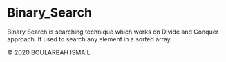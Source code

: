 # Binary_Search

Binary Search is searching technique which works on Divide and Conquer approach. It used to search any element in a sorted array.

&copy; 2020 BOULARBAH ISMAIL
